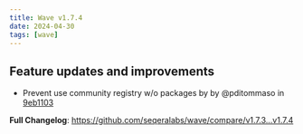 ```yaml
---
title: Wave v1.7.4
date: 2024-04-30
tags: [wave]
---
```


## Feature updates and improvements

* Prevent use community registry w/o packages by by @pditommaso in [9eb1103](https://github.com/seqeralabs/wave/commit/9eb110317698951638bbaff80adfa0504aff5e48)

**Full Changelog**: https://github.com/seqeralabs/wave/compare/v1.7.3...v1.7.4
